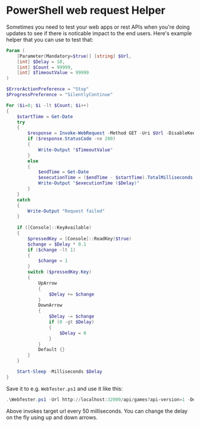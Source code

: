 # PowerShell web request Helper

Sometimes you need to test your web apps or rest APIs
when you're doing updates to see if there is noticable
impact to the end users. Here's example helper that
you can use to test that:

```powershell
Param (
    [Parameter(Mandatory=$true)] [string] $Url,
    [int] $Delay = 10,
	[int] $Count = 99999,
	[int] $TimeoutValue = 99999
)

$ErrorActionPreference = "Stop"
$ProgressPreference = "SilentlyContinue"

For ($i=0; $i -lt $Count; $i++)
{
	$startTime = Get-Date
	try
	{
        $response = Invoke-WebRequest -Method GET -Uri $Url -DisableKeepAlive
        if ($response.StatusCode -ne 200)
        {
            Write-Output "$TimeoutValue"
        }
        else
        {
            $endTime = Get-Date
            $executionTime = ($endTime - $startTime).TotalMilliseconds -as [int]
            Write-Output "$executionTime ($Delay)"
        }
	}
	catch
	{
        Write-Output "Request failed"
    }
    
    if ([Console]::KeyAvailable)
    {
        $pressedKey = [Console]::ReadKey($true)
        $change = $Delay * 0.1
        if ($change -lt 1)
        {
            $change = 1
        }
        switch ($pressedKey.Key) 
        {
            UpArrow 
            { 
                $Delay += $change
            }
            DownArrow 
            { 
                $Delay -= $change
                if (0 -gt $Delay)
                {
                    $Delay = 0
                }
            }
            Default {}
        }
    }

	Start-Sleep -Milliseconds $Delay
}
```

Save it to e.g. `WebTester.ps1` and use it like this:

```powershell
.\WebTester.ps1 -Url http://localhost:32000/api/games?api-version=1 -Delay 50
```

Above invokes target url every 50 milliseconds. You can change the
delay on the fly using up and down arrows. 

